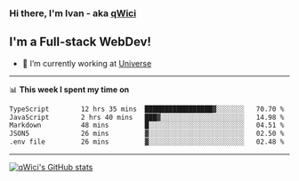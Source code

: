 ### Hi there, I'm Ivan - aka [qWici][website]

## I'm a Full-stack WebDev!
- 🔭 I’m currently working at [Universe][universe]

---

📊 **This week I spent my time on**
<!--START_SECTION:waka-->

```txt
TypeScript        12 hrs 35 mins  █████████████████▓░░░░░░░   70.70 %
JavaScript        2 hrs 40 mins   ███▓░░░░░░░░░░░░░░░░░░░░░   14.98 %
Markdown          48 mins         █░░░░░░░░░░░░░░░░░░░░░░░░   04.51 %
JSON5             26 mins         ▓░░░░░░░░░░░░░░░░░░░░░░░░   02.50 %
.env file         26 mins         ▓░░░░░░░░░░░░░░░░░░░░░░░░   02.48 %
```

<!--END_SECTION:waka-->

---

[![qWici's GitHub stats](https://github-readme-stats.vercel.app/api?username=qWici)](https://github.com/qWici/github-readme-stats)

[website]: https://devkucher.com
[twitter]: https://twitter.com/KucherDev
[linkedin]: https://www.linkedin.com/in/ivankucher
[universe]: https://universeapps.limited
